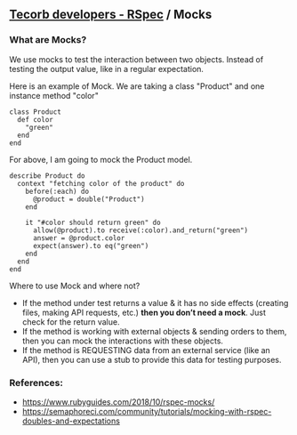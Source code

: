 ## [Tecorb developers - RSpec](https://github.com/TecOrb-Developers/handbook/blob/main/rails/testing/rspec.md) / Mocks
### What are Mocks?
We use mocks to test the interaction between two objects. Instead of testing the output value, like in a regular expectation.

Here is an example of Mock. We are taking a class "Product" and one instance method "color"
````
class Product
  def color
    "green"
  end
end
````
For above, I am going to mock the Product model.
````
describe Product do
  context "fetching color of the product" do 
    before(:each) do
      @product = double("Product")
    end

    it "#color should return green" do
      allow(@product).to receive(:color).and_return("green")
      answer = @product.color
      expect(answer).to eq("green")
    end
  end
end

````


Where to use Mock and where not?
- If the method under test returns a value & it has no side effects (creating files, making API requests, etc.) **then you don’t need a mock**. Just check for the return value.
- If the method is working with external objects & sending orders to them, then you can mock the interactions with these objects.
- If the method is REQUESTING data from an external service (like an API), then you can use a stub to provide this data for testing purposes.

### References: 
- https://www.rubyguides.com/2018/10/rspec-mocks/
- https://semaphoreci.com/community/tutorials/mocking-with-rspec-doubles-and-expectations
